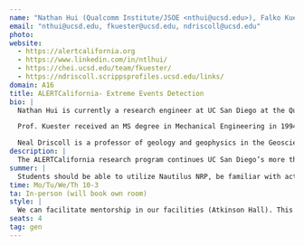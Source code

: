 ```yaml
---
name: "Nathan Hui (Qualcomm Institute/JSOE <nthui@ucsd.edu>), Falko Kuester (Qualcomm Institute/JSOE <fkuester@ucsd.edu>), Neal Driscoll (SIO <ndriscoll@ucsd.edu>)"
email: "nthui@ucsd.edu, fkuester@ucsd.edu, ndriscoll@ucsd.edu"
photo:
website:
  - https://alertcalifornia.org
  - https://www.linkedin.com/in/ntlhui/
  - https://chei.ucsd.edu/team/fkuester/
  - https://ndriscoll.scrippsprofiles.ucsd.edu/links/
domain: A16
title: ALERTCalifornia- Extreme Events Detection
bio: |
  Nathan Hui is currently a research engineer at UC San Diego at the Qualcomm Institute. His area of focus is multi-domain robotics, 3D imaging, and distributed sensor networks. Previous projects include tracking transmittered wildlife using drones, measuring physical oceanographic data using intelligent surfboard fins, and measuring fish length using low-cost lasers, dive cameras, and machine learning.

  Prof. Kuester received an MS degree in Mechanical Engineering in 1994 and MS degree in Computer Science and Engineering in 1995 from the University of Michigan, Ann Arbor. In 2001 he received a Ph.D. from the University of California, Davis and currently is the Calit2 Professor for Visualization and Virtual Reality at the University of California, San Diego. Professor Kuester holds appointments as Professor in the Departments of Structural Engineering and Computer Science and Engineering at the Jacobs School of Engineering (JSoE) and serves as the director of the Cultural Heritage Engineering Initiative (CHEI), the Center of Interdisciplinary Science for Art, Architecture and Archaeology (CISA3), the Calit2 Center of Graphics, Visualization and Virtual Reality (GRAVITY) and the DroneLab.

  Neal Driscoll is a professor of geology and geophysics in the Geosciences Research Division at Scripps Institution of Oceanography at UC San Diego. Driscoll researches tectonic deformation and the evolution of landscapes and seascapes. His work primarily focuses on the sediment record to understand the processes that shaped the earth. As part of this research, Driscoll spends time at sea acquiring images of the seafloor and subsurface layers to understand the processes that shape Earth. Driscoll is also co-director of UC San Diego’s Center for Public Preparedness (CP2) and the ALERTCalifornia public safety program. ALERTCalifornia provides critical infrastructure for mitigating wildfire and natural disaster risk to life, property and ecosystems. The advanced network of more than 1000 cameras across California helps first responders monitor natural disasters such as wildfires, floods, and landslides. ALERTCalifornia is a vital resource that provides an array of technological tools, infrastructure and research that supports government agencies, utilities and the public in their response to ever-increasing natural disaster risk. ALERTCalifornia also gathers vital data to inform the greater understanding of natural disaster causes, active event behavior and post-event impacts to air quality, water quality, ecosystems, and human health.
description: |
  The ALERTCalifornia research program continues UC San Diego’s more than 20-year legacy of collecting high-quality data through a network of natural hazard monitoring and detection cameras across the state. This growing network includes over 1,150 camera sensors that provide real-time imagery. They are located in wild spaces, on towers, and other high points across the entire state of California, and are used to watch for and monitor extreme events including wildfire and weather. The program’s historical archive of camera data contains over 38 billion timestamped and localized frames. These camera data have facilitated CALFIRE’s ability to rapidly respond to emerging wildfires as well as maintain situational awareness during ongoing wildfires and other natural disasters. We would like to investigate where machine learning techniques can assist with assessing camera network health, data integrity, and environmental signals. Potential projects include camera site uptime detection, cloud detection, marine layer height detection, Visual Flight Rules altitude estimation, horizon detection, or camera positioning calibration.
summer: |
  Students should be able to utilize Nautilus NRP, be familiar with active learning techniques, semi-supervised or unsupervised learning, and utilizing web APIs. We expect most work to be done in Python. Please also be familiar with Docker, Poetry, Kubernetes, and Tornado.
time: Mo/Tu/We/Th 10-3
ta: In-person (will book own room)
style: |
  We can facilitate mentorship in our facilities (Atkinson Hall). This will occur as part of our research group (regular meetings), with additional oversight under ALERTCalifornia (milestone updates).
seats: 4
tag: gen
---
```

